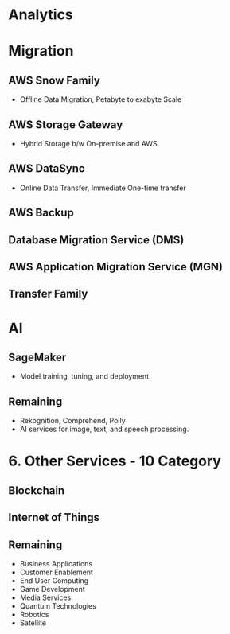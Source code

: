# **Analytics**

# **Migration**

## AWS Snow Family

- Offline Data Migration, Petabyte to exabyte Scale

## AWS Storage Gateway

- Hybrid Storage b/w On-premise and AWS

## AWS DataSync

- Online Data Transfer, Immediate One-time transfer

## AWS Backup

## Database Migration Service (DMS)

## AWS Application Migration Service (MGN)

## Transfer Family

# **AI**

## SageMaker

- Model training, tuning, and deployment.

## Remaining

- Rekognition, Comprehend, Polly
- AI services for image, text, and speech processing.

# **6. Other Services - 10 Category**

## Blockchain

## Internet of Things

## Remaining

- Business Applications
- Customer Enablement
- End User Computing
- Game Development
- Media Services
- Quantum Technologies
- Robotics
- Satellite
